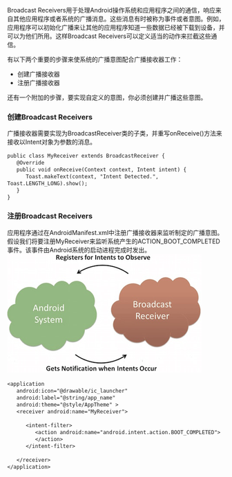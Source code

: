 Broadcast Receivers用于处理Android操作系统和应用程序之间的通信，响应来自其他应用程序或者系统的广播消息。这些消息有时被称为事件或者意图。例如，应用程序可以初始化广播来让其他的应用程序知道一些数据已经被下载到设备，并可以为他们所用。这样Broadcast Receivers可以定义适当的动作来拦截这些通信。  
  
有以下两个重要的步骤来使系统的广播意图配合广播接收器工作：
- 创建广播接收器
- 注册广播接收器
  
还有一个附加的步骤，要实现自定义的意图，你必须创建并广播这些意图。
### 创建Broadcast Receivers
广播接收器需要实现为BroadcastReceiver类的子类，并重写onReceive()方法来接收以Intent对象为参数的消息。
```
public class MyReceiver extends BroadcastReceiver {
   @Override
   public void onReceive(Context context, Intent intent) {
      Toast.makeText(context, "Intent Detected.", Toast.LENGTH_LONG).show();
   }
}
```
### 注册Broadcast Receivers
应用程序通过在AndroidManifest.xml中注册广播接收器来监听制定的广播意图。假设我们将要注册MyReceiver来监听系统产生的ACTION_BOOT_COMPLETED事件。该事件由Android系统的启动进程完成时发出。
![broadcast](https://github.com/ZhengyuanHan/CS/blob/main/img/broadcast.png)
```
<application
   android:icon="@drawable/ic_launcher"
   android:label="@string/app_name"
   android:theme="@style/AppTheme" >
   <receiver android:name="MyReceiver">

      <intent-filter>
         <action android:name="android.intent.action.BOOT_COMPLETED">
         </action>
      </intent-filter>

   </receiver>
</application>
```
